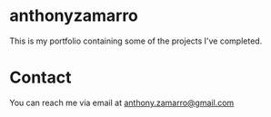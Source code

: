 # anthonyzamarro

This is my portfolio containing some of the projects I've completed.

# Contact
You can reach me via email at anthony.zamarro@gmail.com
